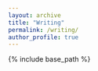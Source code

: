 ```yaml
---
layout: archive
title: "Writing"
permalink: /writing/
author_profile: true
---
```


{% include base_path %}

<!--
**Academic work**

**Articles**

--->
